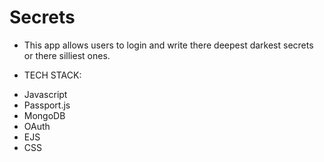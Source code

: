 # Secrets

* This app allows users to login and write there deepest darkest secrets or there silliest ones.


*   TECH STACK:
-   Javascript
-   Passport.js
-   MongoDB
-   OAuth
-   EJS
-   CSS
